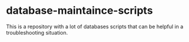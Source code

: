# database-maintaince-scripts
This is a repository with a lot of databases scripts that can be helpful in a troubleshooting situation.
